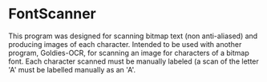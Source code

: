 # FontScanner

This program was designed for scanning bitmap text (non anti-aliased) and producing images of each character.
Intended to be used with another program, Goldies-OCR, for scanning an image for characters of a bitmap font.
Each character scanned must be manually labeled (a scan of the letter 'A' must be labelled manually as an 'A'.
